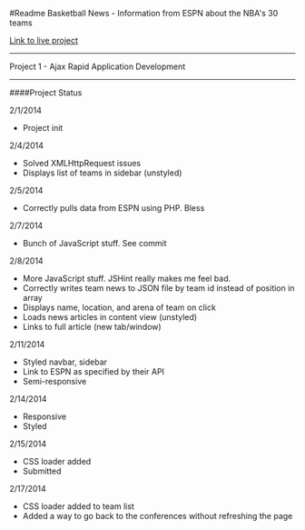 #Readme
Basketball News - Information from ESPN about the NBA's 30 teams

[Link to live project](http://sulley.cah.ucf.edu/~ar400093/dig4503/assignments/assignment01/page_index.html)

---
Project 1 - Ajax
Rapid Application Development

---
####Project Status

2/1/2014

- Project init

2/4/2014

- Solved XMLHttpRequest issues
- Displays list of teams in sidebar (unstyled)

2/5/2014

- Correctly pulls data from ESPN using PHP. Bless

2/7/2014

- Bunch of JavaScript stuff. See commit

2/8/2014

- More JavaScript stuff. JSHint really makes me feel bad.
- Correctly writes team news to JSON file by team id instead of position in array
- Displays name, location, and arena of team on click
- Loads news articles in content view (unstyled)
- Links to full article (new tab/window)

2/11/2014

- Styled navbar, sidebar
- Link to ESPN as specified by their API
- Semi-responsive

2/14/2014

- Responsive
- Styled

2/15/2014

- CSS loader added
- Submitted

2/17/2014

- CSS loader added to team list
- Added a way to go back to the conferences without refreshing the page